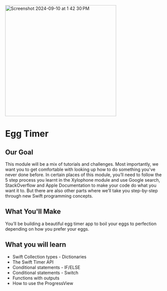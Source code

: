 <img width="356" alt="Screenshot 2024-09-10 at 1 42 30 PM" src="https://github.com/user-attachments/assets/dc3462bd-5c25-4c25-bcaa-987ebe023e08">


# Egg Timer

## Our Goal

This module will be a mix of tutorials and challenges. Most importantly, we want you to get comfortable with looking up how to do something you've never done before. In certain places of this module, you’ll need to follow the 5 step process you learnt in the Xylophone module and use Google search, StackOverflow and Apple Documentation to make your code do what you want it to. But there are also other parts where we’ll take you step-by-step through new Swift programming concepts. 

## What You'll Make

You’ll be building a beautiful egg timer app to boil your eggs to perfection depending on how you prefer your eggs. 

## What you will learn

* Swift Collection types - Dictionaries
* The Swift Timer API
* Conditional statements - IF/ELSE
* Conditional statements - Switch
* Functions with outputs
* How to use the ProgressView



